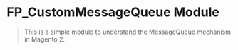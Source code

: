 # FP_CustomMessageQueue Module

> This is a simple module to understand the MessageQueue mechanism in Magento 2.